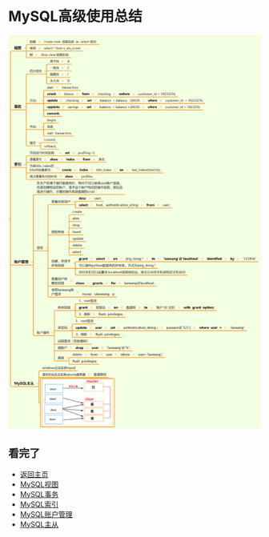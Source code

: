 MySQL高级使用总结  
====

![idea_mysql_levelheight](https://github.com/KissMyLady/MySQL/blob/master/Img/idea_mysql_levelheight.png)  


## 看完了  
- [返回主页](https://github.com/KissMyLady/MySQL)  
- [MySQL视图](https://github.com/KissMyLady/MySQL/blob/master/Note/see_photo.md)  
- [MySQL事务](https://github.com/KissMyLady/MySQL/blob/master/Note/someting_do.md)   
- [MySQL索引](https://github.com/KissMyLady/MySQL/blob/master/Note/sql_index.md)   
- [MySQL账户管理](https://github.com/KissMyLady/MySQL/blob/master/Note/count_control.md)   
- [MySQL主从](https://github.com/KissMyLady/MySQL/blob/master/Note/main_and_slave.md)
